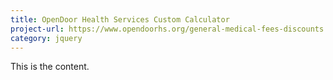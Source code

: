 ```yaml
---
title: OpenDoor Health Services Custom Calculator
project-url: https://www.opendoorhs.org/general-medical-fees-discounts
category: jquery
---
```


This is the content.
